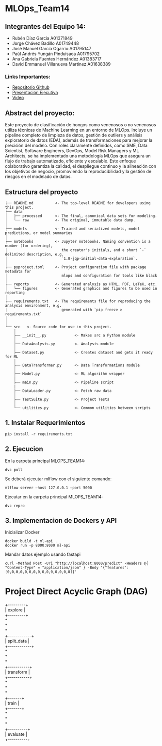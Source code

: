 # MLOps_Team14

## Integrantes del Equipo 14:

- Rubén Díaz García A01371849
- Jorge Chávez Badillo A01749448
- José Manuel García Ogarrio A01795147
- Paúl Andrés Yungán Pinduisaca A01795702
- Ana Gabriela Fuentes Hernández A01383717
- David Emmanuel Villanueva Martínez A01638389

### Links Importantes:

- [Repositorio Github](https://github.com/jorgechb/MLOps_Team14)
- [Presentación Ejecutiva](https://www.canva.com/design/DAGTaL2Y4dc/GJ4gBQqx5Rr6QvJZ_YBj2Q/edit?utm_content=DAGTaL2Y4dc&utm_campaign=designshare&utm_medium=link2&utm_source=sharebutton)
- [Video]()

## Abstract del proyecto:

Este proyecto de clasificación de hongos como venenosos o no venenosos utiliza técnicas de Machine Learning en un entorno de MLOps. Incluye un pipeline completo de limpieza de datos, gestión de outliers y análisis exploratorio de datos (EDA), además de transformaciones para mejorar la precisión del modelo. Con roles claramente definidos, como SME, Data Scientist, Software Engineers, DevOps, Model Risk Managers y ML Architects, se ha implementado una metodología MLOps que asegura un flujo de trabajo automatizado, eficiente y escalable. Este enfoque colaborativo garantiza la calidad, el despliegue continuo y la alineación con los objetivos de negocio, promoviendo la reproducibilidad y la gestión de riesgos en el modelado de datos.

## Estructura del proyecto

```
├── README.md          <- The top-level README for developers using this project.
├── data
│   ├── processed      <- The final, canonical data sets for modeling.
│   └── raw            <- The original, immutable data dump.
│
├── models             <- Trained and serialized models, model predictions, or model summaries
│
├── notebooks          <- Jupyter notebooks. Naming convention is a number (for ordering),
│                         the creator's initials, and a short `-` delimited description, e.g.
│                         `1.0-jqp-initial-data-exploration`.
│
├── pyproject.toml     <- Project configuration file with package metadata for
│                         mlops and configuration for tools like black
│
├── reports            <- Generated analysis as HTML, PDF, LaTeX, etc.
│   └── figures        <- Generated graphics and figures to be used in reporting
│
├── requirements.txt   <- The requirements file for reproducing the analysis environment, e.g.
│                         generated with `pip freeze > requirements.txt`
│
│
└── src   <- Source code for use in this project.
    │
    ├── __init__.py             <- Makes src a Python module
    │
    ├── DataAnalysis.py         <- Analysis module
    │
    ├── Dataset.py              <- Creates dataset and gets it ready for ML
    │
    ├── DataTransformer.py      <- Data Transformations module
    │
    ├── Model.py                <- ML algorithm wrapper
    |
    ├── main.py                 <- Pipeline script
    |
    ├── DataLoader.py           <- Fetch raw data
    │
    ├── TestSuite.py            <- Project Tests
    │
    └── utilities.py            <- Common utilities between scripts
```
## 1. Instalar Requerimientos
```
pip install -r requirements.txt
```
## 2. Ejecucion

En la carpeta principal MLOPS_TEAM14:
```
dvc pull
```
Se deberá ejecutar mlflow con el siguiente comando:
```
mlflow server –host 127.0.0.1 –port 5000
```
Ejecutar en la carpeta principal MLOPS_TEAM14:
```
dvc repro
```
## 3. Implementacion de Dockers y API
Inicializar Docker
```
docker build -t ml-api .
docker run -p 8000:8000 ml-api
```
Mandar datos ejemplo usando fastapi
```
curl -Method Post -Uri "http://localhost:8000/predict" -Headers @{ "Content-Type" = "application/json" } -Body '{"features":[0,0,0,0,0,0,0,0,0,0,0,0,0,0,0]}'      
```
# Project Direct Acyclic Graph (DAG)
+---------+  
| explore |  
+---------+  
       *       
       *       
       *       
+------------+ 
\
| split_data | 
\
+------------+ \
       *       
       *       
       *       
+-----------+  
| transform |  
+-----------+  
       *       
       *       
       *       
  +-------+    
  | train |    
  +-------+ \
       *       
       *       
       *       
+----------+ 
\
| evaluate | 
\
+----------+

